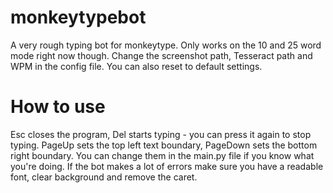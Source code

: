 # monkeytypebot
A very rough typing bot for monkeytype. Only works on the 10 and 25 word mode right now though.
Change the screenshot path, Tesseract path and WPM in the config file. You can also reset to default settings.

# How to use
Esc closes the program, Del starts typing - you can press it again to stop typing.
PageUp sets the top left text boundary, PageDown sets the bottom right boundary. You can change them in the main.py file if you know what you're doing.
If the bot makes a lot of errors make sure you have a readable font, clear background and remove the caret.
